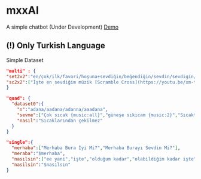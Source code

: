 # mxxAI
A simple chatbot (Under Development)
[Demo](https://hyper01023.github.io/mxxAI/)
## (!) Only Turkish Language
Simple Dataset
```json
"multi" : {
"set2x2":"en/çok/ilk/favori/hoşuna+sevdiğin/beğendiğin/sevdin/sevdigin/seveceğin/giden+müzik/şarkı/music,favori/sevdiğin/seveceğin+şarkın/müziğin=$sc2x2",
"sc2x2":["İşte en sevdiğim müzik [Scramble Cross](https://youtu.be/xm-th_xR2s0?t=15)","Bu müziğin yeri benim için ayrı [Scramble Cross Lyrics](https://www.youtube.com/watch?v=owoMmusxQ3M)"]
}
```
```json
"quad": {
  "dataset0":{
    "n":"adana/aadana/adanna/aaadana",
    "sevme":["Çok sıcak {music:all}","güneşe sıkıcam {music:2}","Sıcaktan ölüyom {music}"],
    "nasıl":"Sıcaklarından çekilmez"
  }
}
```
```json
"single":{
  "merhaba":["Merhaba Bura İyi Mi?","Merhaba Burayı Sevdin Mi?"],
  "meraba":"$merhaba",
  "nasılsın":["ee yani","işte","olduğum kadar","olabildiğim kadar işte"],
  "nasilsin":"$nasılsın"
}
```

